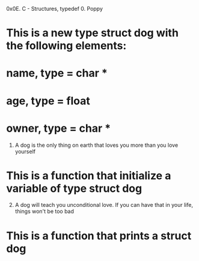 0x0E. C - Structures, typedef
0. Poppy
# This is a new type struct dog with the following elements:
# name, type = char *
# age, type = float
# owner, type = char *
1. A dog is the only thing on earth that loves you more than you love yourself
# This is a function that initialize a variable of type struct dog
2. A dog will teach you unconditional love. If you can have that in your life, things won't be too bad
# This is a function that prints a struct dog
